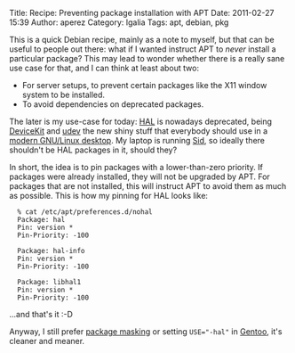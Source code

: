 Title: Recipe: Preventing package installation with APT
Date: 2011-02-27 15:39
Author: aperez
Category: Igalia
Tags: apt, debian, pkg

This is a quick Debian recipe, mainly as a note to myself, but that can
be useful to people out there: what if I wanted instruct APT to *never*
install a particular package? This may lead to wonder whether there is a
really sane use case for that, and I can think at least about two:

-   For server setups, to prevent certain packages like the X11 window
    system to be installed.
-   To avoid dependencies on deprecated packages.

The later is my use-case for today: [HAL][] is nowadays deprecated,
being [DeviceKit][] and [udev][] the new shiny stuff that everybody
should use in a [modern GNU/Linux desktop][]. My laptop is running
[Sid][], so ideally there shouldn't be HAL packages in it, should they?

In short, the idea is to pin packages with a lower-than-zero priority.
If packages were already installed, they will not be upgraded by APT.
For packages that are not installed, this will instruct APT to avoid
them as much as possible. This is how my pinning for HAL looks like:

      % cat /etc/apt/preferences.d/nohal
      Package: hal
      Pin: version *
      Pin-Priority: -100

      Package: hal-info
      Pin: version *
      Pin-Priority: -100

      Package: libhal1
      Pin: version *
      Pin-Priority: -100

...and that's it :-D

Anyway, I still prefer [package masking][] or setting `USE="-hal"` in
[Gentoo][], it's cleaner and meaner.

  [HAL]: http://freedesktop.org/wiki/Software/hal
  [DeviceKit]: http://freedesktop.org/wiki/Software/DeviceKit
  [udev]: http://www.kernel.org/pub/linux/utils/kernel/hotplug/udev.html
  [modern GNU/Linux desktop]: http://gnome3.org/
  [Sid]: http://www.debian.org/releases/sid/
  [package masking]: http://www.gentoo.org/doc/en/handbook/handbook-x86.xml?part=3&chap=3#doc_chap3
  [Gentoo]: http://www.gentoo.org
